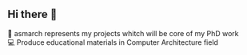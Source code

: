 ## Hi there 👋
🚀 asmarch represents my projects whitch will be core of my PhD work    
💻 Produce educational materials in Computer Architecture field

